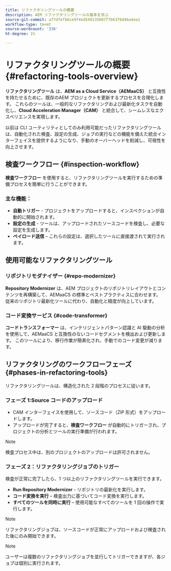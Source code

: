 ```yaml
---
title: リファクタリングツールの概要
description: AEM リファクタリングツールの基本を学ぶ
source-git-commit: a77dfef8dce9f4ed549135087f7b63f6d46a4ea1
workflow-type: tm+mt
source-wordcount: '338'
ht-degree: 1%

---
```



<!-- Alexandru: temporarily commeting this out, since it breaks validation

>[!CONTEXTUALHELP]
>id="aemcloud_rs_overview"
>title="Overview"
>abstract="Refactoring Tools is a solution developed by Adobe to help refactor existing AEM projects for compatibility with AEM as a Cloud Service. The tools are executed via Cloud Acceleration Manager (CAM) and automate key modernization tasks."
>additional-url="https://experienceleague.adobe.com/docs/experience-manager-cloud-service/content/migration-journey/cloud-migration/content-transfer-tool/guidelines-best-practices-content-transfer-tool.html" text="Guidelines and Best Practices"

-->

# リファクタリングツールの概要 {#refactoring-tools-overview}

**リファクタリングツール** は、**AEM as a Cloud Service（AEMaaCS）** と互換性を持たせるために、既存のAEM プロジェクトを更新するプロセスを合理化します。 これらのツールは、一般的なリファクタリングおよび最新化タスクを自動化し、**Cloud Acceleration Manager（CAM）** と統合して、シームレスなエクスペリエンスを実現します。

以前は CLI ユーティリティとしてのみ利用可能だったリファクタリングツールは、自動化された検査、設定の生成、ジョブの実行などの機能を備えた統合インターフェイスを提供するようになり、手動のオーバーヘッドを削減し、可視性を向上させます。

## 検査ワークフロー {#inspection-workflow}

**検査ワークフロー** を使用すると、リファクタリングツールを実行するための準備プロセスを簡単に行うことができます。

### 主な機能：

* **自動トリガー** - プロジェクトをアップロードすると、インスペクションが自動的に開始されます。
* **設定の生成** - ツールは、アップロードされたソースコードを検査し、必要な設定を生成します。
* **ペイロード送信** – これらの設定は、選択したツールに直接渡されて実行されます。

## 使用可能なリファクタリングツール

### リポジトリモダナイザー {#repo-modernizer}

**Repository Modernizer** は、AEM プロジェクトのリポジトリレイアウトとコンテンツを再構築して、AEMaaCS の標準とベストプラクティスに合わせます。 従来のリポジトリ最新化ツールに代わり、自動化と精度が向上しています。

### コード変換サービス {#code-transformer}

**コードトランスフォーマー** は、インテリジェントパターン認識と AI 駆動の分析を使用して、AEMaaCS と互換性のないコードセグメントを検出および更新します。 このツールにより、移行作業が簡素化され、手動でのコード変更が減ります。

## リファクタリングのワークフローフェーズ {#phases-in-refactoring-tools}

リファクタリングツールは、構造化された 2 段階のプロセスに従います。

### フェーズ 1:Source コードのアップロード

* CAM インターフェイスを使用して、ソースコード（ZIP 形式）をアップロードします。
* アップロードが完了すると、**検査ワークフロー** が自動的にトリガーされ、プロジェクトの分析とツールの実行準備が行われます。

>[!NOTE]
>検査プロセス中は、別のプロジェクトのアップロードは許可されません。

### フェーズ 2：リファクタリングジョブのトリガー

検査が正常に完了したら、1 つ以上のリファクタリングツールを実行できます。

* **Run Repository Modernizer** - リポジトリの最新化を実行します。
* **コード変換を実行** – 検査出力に基づいてコード変換を実行します。
* **すべてのツールを同時に実行** – 使用可能なすべてのツールを 1 回の操作で実行します。

>[!NOTE]
>リファクタリングジョブは、ソースコードが正常にアップロードおよび検査された後にのみ開始できます。

>[!NOTE]
>ユーザーは複数のリファクタリングジョブを並行してトリガーできますが、各ジョブは個別に実行されます。
